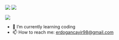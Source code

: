 

![](https://media3.giphy.com/media/jRvs5IPABac6uoZvn1/giphy.gif)
![](https://media1.giphy.com/media/StFa4UNxqM4CZxq41R/giphy.gif?cid=ecf05e47fsijha9l8s01ciw4ceabl1hd4ui1carwkdtxajzl&rid=giphy.gif&ct=s)

![](https://c.tenor.com/srbYdsNYPJoAAAAC/fener-fenerbahce.gif)
- 🌱 I’m currently learning coding
- 📫 How to reach me: erdogancayir98@gmail.com
